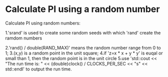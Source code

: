 # Calculate PI using a random number
 Calculate PI using random numbers:

 1.'srand' is used to create some random seeds with which 'rand' create the ramdom numbers

 2.'rand() / double(RAND_MAX)' means the random number range from 0 to 1;
 3.(x,y) is a random point in the unit square;
 4.if 'z=x * x + y * y' is euqal or small than 1, then the random point is in the unit circle
 5.use 'std::cout << "The run time is: " << (double)clock() / CLOCKS_PER_SEC << "s" << std::endl' to output the run time.
